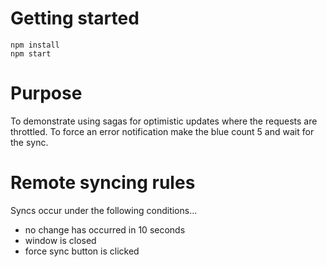 # Getting started

    npm install
    npm start

# Purpose

To demonstrate using sagas for optimistic updates where the requests are throttled. To force an error notification make the blue count 5 and wait for the sync.

# Remote syncing rules

Syncs occur under the following conditions...

- no change has occurred in 10 seconds
- window is closed
- force sync button is clicked
